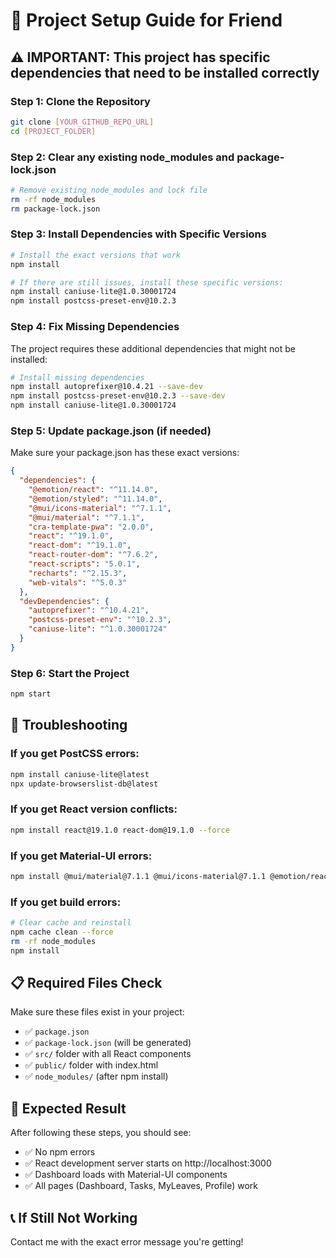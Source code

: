 # 🚀 Project Setup Guide for Friend

## ⚠️ IMPORTANT: This project has specific dependencies that need to be installed correctly

### Step 1: Clone the Repository
```bash
git clone [YOUR_GITHUB_REPO_URL]
cd [PROJECT_FOLDER]
```

### Step 2: Clear any existing node_modules and package-lock.json
```bash
# Remove existing node_modules and lock file
rm -rf node_modules
rm package-lock.json
```

### Step 3: Install Dependencies with Specific Versions
```bash
# Install the exact versions that work
npm install

# If there are still issues, install these specific versions:
npm install caniuse-lite@1.0.30001724
npm install postcss-preset-env@10.2.3
```

### Step 4: Fix Missing Dependencies
The project requires these additional dependencies that might not be installed:

```bash
# Install missing dependencies
npm install autoprefixer@10.4.21 --save-dev
npm install postcss-preset-env@10.2.3 --save-dev
npm install caniuse-lite@1.0.30001724
```

### Step 5: Update package.json (if needed)
Make sure your package.json has these exact versions:

```json
{
  "dependencies": {
    "@emotion/react": "^11.14.0",
    "@emotion/styled": "^11.14.0",
    "@mui/icons-material": "^7.1.1",
    "@mui/material": "^7.1.1",
    "cra-template-pwa": "2.0.0",
    "react": "^19.1.0",
    "react-dom": "^19.1.0",
    "react-router-dom": "^7.6.2",
    "react-scripts": "5.0.1",
    "recharts": "^2.15.3",
    "web-vitals": "^5.0.3"
  },
  "devDependencies": {
    "autoprefixer": "^10.4.21",
    "postcss-preset-env": "^10.2.3",
    "caniuse-lite": "^1.0.30001724"
  }
}
```

### Step 6: Start the Project
```bash
npm start
```

## 🔧 Troubleshooting

### If you get PostCSS errors:
```bash
npm install caniuse-lite@latest
npx update-browserslist-db@latest
```

### If you get React version conflicts:
```bash
npm install react@19.1.0 react-dom@19.1.0 --force
```

### If you get Material-UI errors:
```bash
npm install @mui/material@7.1.1 @mui/icons-material@7.1.1 @emotion/react@11.14.0 @emotion/styled@11.14.0
```

### If you get build errors:
```bash
# Clear cache and reinstall
npm cache clean --force
rm -rf node_modules
npm install
```

## 📋 Required Files Check
Make sure these files exist in your project:
- ✅ `package.json`
- ✅ `package-lock.json` (will be generated)
- ✅ `src/` folder with all React components
- ✅ `public/` folder with index.html
- ✅ `node_modules/` (after npm install)

## 🎯 Expected Result
After following these steps, you should see:
- ✅ No npm errors
- ✅ React development server starts on http://localhost:3000
- ✅ Dashboard loads with Material-UI components
- ✅ All pages (Dashboard, Tasks, MyLeaves, Profile) work

## 📞 If Still Not Working
Contact me with the exact error message you're getting! 